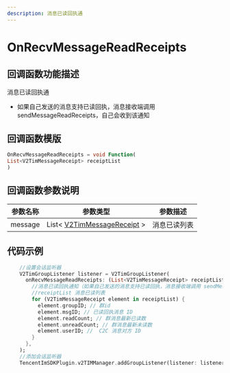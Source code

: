 ```yaml
---
description: 消息已读回执通
---
```


# OnRecvMessageReadReceipts

## 回调函数功能描述

消息已读回执通

* 如果自己发送的消息支持已读回执，消息接收端调用 sendMessageReadReceipts，自己会收到该通知

## 回调函数模版

```dart
OnRecvMessageReadReceipts = void Function(
List<V2TimMessageReceipt> receiptList
)
```

## 回调函数参数说明

| 参数名称    | 参数类型                                            | 参数描述   |
| ------- | ----------------------------------------------- | ------ |
| message | List< [V2TimMessageReceipt](broken-reference) > | 消息已读列表 |

## 代码示例

```dart
    //设置会话监听器
    V2TimGroupListener listener = V2TimGroupListener(
      onRecvMessageReadReceipts: (List<V2TimMessageReceipt> receiptList) {
        //消息已读回执通知（如果自己发送的消息支持已读回执，消息接收端调用 sendMessageReadReceipts，自己会收到该通知）
        //receiptList 消息已读列表
        for (V2TimMessageReceipt element in receiptList) {
          element.groupID; // 群id
          element.msgID; // 已读回执消息 ID
          element.readCount; // 群消息最新已读数
          element.unreadCount; // 群消息最新未读数
          element.userID; //  C2C 消息对方 ID
        }
      },
    );
    //添加会话监听器
    TencentImSDKPlugin.v2TIMManager.addGroupListener(listener: listener);
```

